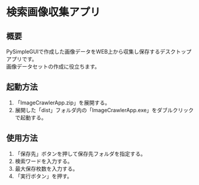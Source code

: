 <h1>検索画像収集アプリ</h1>
<h2>概要</h2>
<p>PySimpleGUIで作成した画像データをWEB上から収集し保存するデスクトップアプリです。<br>画像データセットの作成に役立ちます。</p>
<h2>起動方法</h2>
<ol>
  <li>「ImageCrawlerApp.zip」を展開する。</li>
  <li>展開した「dist」フォルダ内の「ImageCrawlerApp.exe」をダブルクリックで起動する。</li>
</ol>
<h2>使用方法</h2>
<ol>
  <li>「保存先」ボタンを押して保存先フォルダを指定する。</ii>
  <li>検索ワードを入力する。</li>
  <li>最大保存枚数を入力する。</li>
  <li>「実行ボタン」を押す。</li>
</ol>
